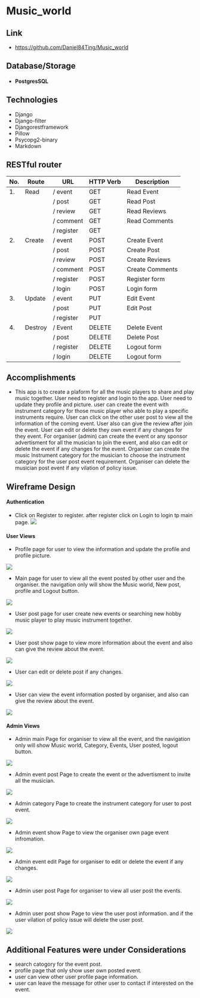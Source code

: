 # Music_world

## Link

- https://github.com/Daniel84Ting/Music_world

## Database/Storage

- #### PostgresSQL


## Technologies

- Django
- Django-filter
- Djangorestframework
- Pillow 
- Psycopg2-binary
- Markdown
 


## RESTful router

| **No.** | **Route** | **URL**    | **HTTP Verb** | **Description** |
| ------- | --------- | ---------- | ------------- | --------------- |
| 1.      | Read      | / event    | GET           | Read Event      |
|         |           | / post     | GET           | Read Post       |
|         |           | / review   | GET           | Read Reviews    |
|         |           | / comment  | GET           | Read Comments   |
|         |           | / register | GET           |                 |
| 2.      | Create    | / event    | POST          | Create Event    |
|         |           | / post     | POST          | Create Post     |
|         |           | / review   | POST          | Create Reviews  |
|         |           | / comment  | POST          | Create Comments |
|         |           | / register | POST          | Register form   |
|         |           | / login    | POST          | Login form      |
| 3.      | Update    | / event    | PUT           | Edit Event      |
|         |           | / post     | PUT           | Edit Post       |
|         |           | / register | PUT           |                 |
| 4.      | Destroy   | / Event    | DELETE        | Delete Event    |
|         |           | / post     | DELETE        | Delete Post     |
|         |           | / register | DELETE        | Logout form     |
|         |           | / login    | DELETE        | Logout form     |


## Accomplishments

- This app is to create a plaform for all the music players to share and play music together. User need to register and login to the app. User need to update they profile and picture. user can create the event with instrument category for those music player who able to play a specific instruments require. User can click on the other user post to view all the information of the coming event. User also can give the review after join the event. User can edit or delete they own event if any changes for they event. For organiser (admin) can create the event or any sponsor advertisment for all the musician to join the event, and also can edit or delete the event if any changes for the event. Organiser can create the music Instrument category for the musician to choose the instrument category for the user post event requirement. Organiser can delete the musician post event if any vilation of policy issue. 


## Wireframe Design

#### Authentication

- Click on Register to register. after register click on Login to login tp main page.
![](Wireframe/register_login_page.jpg)

#### User Views

- Profile page for user to view the information and update the profile and profile picture.

![](Wireframe/profile_page.jpg)

- Main page for user to view all the event posted by other user and the organiser. the navigation only will show the Music world, New post, profile and Logout button.

![](Wireframe/user_main_page.jpg)

- User post page for user create new events or searching new hobby music player to play music instrument together.

![](Wireframe/user_post_page.jpg)

- User post show page to view more information about the event and also can give the review about the event.

![](Wireframe/user_post_show_page.jpg)

- User can edit or delete post if any changes.

![](Wireframe/user_post_edit_page.jpg)

- User can view the event information posted by organiser, and also can give the review about the event.

![](Wireframe/user_site_event_page.jpg)


#### Admin Views

- Admin main Page for organiser to view all the event, and the navigation only will show Music world, Category, Events, User posted, logout button.

![](Wireframe/admin_main_page.jpg)

- Admin event post Page to create the event or the advertisment to invite all the musician.

![](Wireframe/admin_event_post_page.jpg)

- Admin category Page to create the instrument category for user to post event. 

![](Wireframe/admin_category_page.jpg)

- Admin event show Page to view the organiser own page event infromation.

![](Wireframe/admin_event_show_page.jpg)

- Admin event edit Page for organiser to edit or delete the event if any changes.

![](Wireframe/admin_event_edit_page.jpg)

- Admin user post Page for organiser to view all user post the events.

![](Wireframe/admin_user_post_page.jpg)

- Admin user post show Page to view the user post information. and if the user vilation of policy issue will delete the user post.

![](Wireframe/admin_user_post_show_page.jpg)

## Additional Features were under Considerations

- search catogory for the event post. 
- profile page that only show user own posted event.
- user can view other user profile page information.
- user can leave the message for other user to contact if interested on the event.